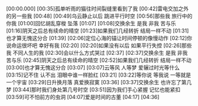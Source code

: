 [00:00.000]
[00:35]孤单听雨的猫往时间裂缝里看到了我
[00:42]雷电交加之外的另一些我
[00:48]
[00:49]乌云静止以后 跳进平行时空
[00:56]那些我 旅行中的你我
[01:00]回忆胡乱穿梭 坠落
[01:07]
[01:08]交换余生 是我 非我 苦与乐
[01:16]阴天之后总有续命的晴空
[01:23]如果我们几经转折 结局一样不动
[01:31]也才算无愧这分合
[01:39]
[02:06]定位心海的锚让时间停顿的像慢动作
[02:12]你说命运很坏吧 幸好有我
[02:20]
[02:20]如果没有以后 如果平行失控
[02:26]那些我 不同人生的我
[02:30]会以什么方式哭过
[02:37]
[02:37]交换余生 是我 非我 苦与乐
[02:45]阴天之后总有续命的晴空
[02:52]如果我们几经转折 结局一样不动
[03:00]也才算无愧这分合
[03:07]
[03:07]云等风 人等梦 爱辗过时光等什么
[03:15]记不住 认不出 泪眼中谁一样脸红
[03:21]
[03:22]等你说 等我说 一等就是一个宇宙
[03:29]日升换月落 真爱换寂寞
[03:36]
[03:37]交换余生 也许忘了第几梦
[03:44]那时我们身处第几号时空
[03:51]因为我们手心紧握 记忆也能紧扣
[03:59]可不怕前方的虫洞
[04:07]爱是时间的古董
[04:17]
[04:36]